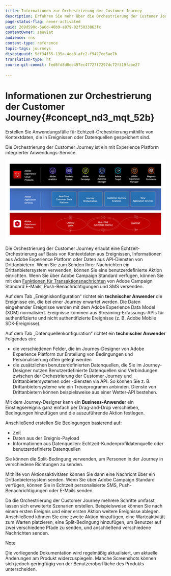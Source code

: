 ```yaml
---
title: Informationen zur Orchestrierung der Customer Journey
description: Erfahren Sie mehr über die Orchestrierung der Customer Journey
page-status-flag: never-activated
uuid: 269d590c-5a6d-40b9-a879-02f5033863fc
contentOwner: sauviat
audience: rns
content-type: reference
topic-tags: journeys
discoiquuid: 5df34f55-135a-4ea8-afc2-f9427ce5ae7b
translation-type: ht
source-git-commit: fed6fd8d8ee497ec47727f7297dc72f319fabe27

---
```



# Informationen zur Orchestrierung der Customer Journey{#concept_nd3_mqt_52b}

Erstellen Sie Anwendungsfälle für Echtzeit-Orchestrierung mithilfe von Kontextdaten, die in Ereignissen oder Datenquellen gespeichert sind.

Die Orchestrierung der Customer Journey ist ein mit Experience Platform integrierter Anwendungs-Service.

![](../assets/journeydiagram.png)

Die Orchestrierung der Customer Journey erlaubt eine Echtzeit-Orchestrierung auf Basis von Kontextdaten aus Ereignissen, Informationen aus Adobe Experience Platform oder Daten aus API-Diensten von Drittanbietern. Wenn Sie zum Senden Ihrer Nachrichten ein Drittanbietersystem verwenden, können Sie eine benutzerdefinierte Aktion einrichten. Wenn Sie über Adobe Campaign Standard verfügen, können Sie mit den [Funktionen für Transaktionsnachrichten](https://docs.adobe.com/content/help/de-DE/campaign-standard/using/communication-channels/transactional-messaging/about-transactional-messaging.html) von Adobe Campaign Standard E-Mails, Push-Benachrichtigungen und SMS versenden.

Auf dem Tab „Ereigniskonfiguration“ richtet ein **technischer Anwender** die Ereignisse ein, die bei einer Journey erwartet werden. Die Daten eingehender Ereignisse werden mit dem Adobe Experience Data Model (XDM) normalisiert. Ereignisse kommen aus Streaming-Erfassungs-APIs für authentifizierte und nicht authentifizierte Ereignisse (z. B. Adobe Mobile SDK-Ereignisse).

Auf dem Tab „Datenquellenkonfiguration“ richtet ein **technischer Anwender** Folgendes ein:

* die verschiedenen Felder, die im Journey-Designer von Adobe Experience Platform zur Erstellung von Bedingungen und Personalisierung offen gelegt werden
* die zusätzlichen benutzerdefinierten Datenquellen, die Sie im Journey-Designer nutzen Benutzerdefinierte Datenquellen sind Verbindungen zwischen der Orchestrierung der Customer Journey und Drittanbietersystemen oder -diensten via API. So können Sie z. B. Drittanbietersysteme wie ein Treueprogramm anbinden. Dienste von Drittanbietern können beispielsweise aus einer Wetter-API bestehen.

Mit dem Journey-Designer kann ein **Business-Anwender** ein Einstiegsereignis ganz einfach per Drag-and-Drop verschieben, Bedingungen hinzufügen und die auszuführende Aktion festlegen.

Anschließend erstellen Sie Bedingungen basierend auf:

* Zeit
* Daten aus der Ereignis-Payload
* Informationen aus Datenquellen: Echtzeit-Kundenprofildatenquelle oder benutzerdefinierte Datenquellen

Sie können die Split-Bedingung verwenden, um Personen in der Journey in verschiedene Richtungen zu senden.

Mithilfe von Aktionsaktivitäten können Sie dann eine Nachricht über ein Drittanbietersystem senden. Wenn Sie über Adobe Campaign Standard verfügen, können Sie in Echtzeit personalisierte SMS, Push-Benachrichtigungen oder E-Mails senden.

Da die Orchestrierung der Customer Journey mehrere Schritte umfasst, lassen sich erweiterte Szenarien erstellen. Beispielsweise können Sie nach einem ersten Ereignis und einer ersten Aktion weitere Ereignisse ablegen. Anschließend können Sie eine zweite Aktion hinzufügen, eine Warteaktivität zum Warten platzieren, eine Split-Bedingung hinzufügen, um Benutzer auf zwei verschiedene Pfade zu senden, und anschließend verschiedene Nachrichten senden.

>[!NOTE]
>
>Die vorliegende Dokumentation wird regelmäßig aktualisiert, um aktuelle Änderungen am Produkt widerzuspiegeln. Manche Screenshots können sich jedoch geringfügig von der Benutzeroberfläche des Produkts unterscheiden.

